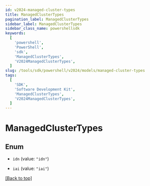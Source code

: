 ```yaml
---
id: v2024-managed-cluster-types
title: ManagedClusterTypes
pagination_label: ManagedClusterTypes
sidebar_label: ManagedClusterTypes
sidebar_class_name: powershellsdk
keywords:
  [
    'powershell',
    'PowerShell',
    'sdk',
    'ManagedClusterTypes',
    'V2024ManagedClusterTypes',
  ]
slug: /tools/sdk/powershell/v2024/models/managed-cluster-types
tags:
  [
    'SDK',
    'Software Development Kit',
    'ManagedClusterTypes',
    'V2024ManagedClusterTypes',
  ]
---
```


# ManagedClusterTypes

## Enum

- `idn` (value: `"idn"`)

- `iai` (value: `"iai"`)

[[Back to top]](#)
